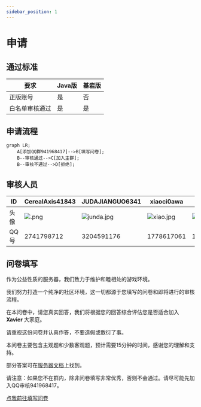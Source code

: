 ```yaml
---
sidebar_position: 1
---
```


# 申请

## 通过标准

|要求|Java版|基岩版|
|-|-|-|
|正版账号|是|否|
|白名单审核通过|是|是|

## 申请流程

```mermaid
graph LR;
    A[添加QQ群941968417]-->B[填写问卷];
    B--审核通过-->C[加入主群];
    B--审核不通过-->D[拒绝];
```

## 审核人员

| ID | CerealAxis41843 | JUDAJIANGUO6341 | xiaoci0awa | badmood |
| --- | --- | --- | --- | --- |
| 头像 | ![.png](https://s2.loli.net/2024/07/05/WxK6N9gPi5rvfJd.png) | ![junda.jpg](https://s2.loli.net/2024/07/05/STKOi8ajcApGLoe.jpg) | ![xiao.jpg](https://s2.loli.net/2024/07/05/CDmBsvhIV2GxjE7.jpg) |  ![bad.jpg](https://s2.loli.net/2024/07/05/Jaw9TxOY7hl3PKu.jpg)|
| QQ号 | 2741798712 | 3204591176 | 1778617061 | 1302600482 |


## 问卷填写

作为公益性质的服务器，我们致力于维护和睦相处的游戏环境。

我们努力打造一个纯净的社区环境，这一切都源于您填写的问卷和即将进行的审核流程。

在本问卷中，请您真实回答，我们将根据您的回答综合评估您是否适合加入 **Xavier** 大家庭。

请重视这份问卷并认真作答，不要造假或敷衍了事。

本问卷主要包含主观题和少数客观题，预计需要15分钟的时间，感谢您的理解和支持。

部分答案可在[服务器文档](https://docs.xaviermc.top/)上找到。

请注意：如果您不在群内，除非问卷填写非常优秀，否则不会通过。请尽可能先加入QQ审核941968417。

[点我前往填写问卷](https://flowus.cn/form/6bb19ee7-a237-4293-a859-26a1a0a2dd9d?code=B80KX3)